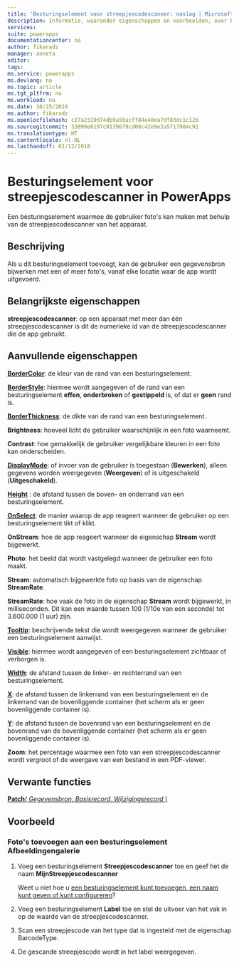 ```yaml
---
title: 'Besturingselement voor streepjescodescanner: naslag | Microsoft Docs'
description: Informatie, waaronder eigenschappen en voorbeelden, over het besturingselement Streepjescodescanner
services: 
suite: powerapps
documentationcenter: na
author: fikaradz
manager: anneta
editor: 
tags: 
ms.service: powerapps
ms.devlang: na
ms.topic: article
ms.tgt_pltfrm: na
ms.workload: na
ms.date: 10/25/2016
ms.author: fikaradz
ms.openlocfilehash: c27a2319d74db9a50acff84e40ea7df83dc1c126
ms.sourcegitcommit: 33099e6197c0139679cd08c42e9e2a5717904c92
ms.translationtype: HT
ms.contentlocale: nl-NL
ms.lasthandoff: 01/12/2018
---
```

# <a name="barcode-scanner-control-in-powerapps"></a>Besturingselement voor streepjescodescanner in PowerApps
Een besturingselement waarmee de gebruiker foto's kan maken met behulp van de streepjescodescanner van het apparaat.

## <a name="description"></a>Beschrijving
Als u dit besturingselement toevoegt, kan de gebruiker een gegevensbron bijwerken met een of meer foto's, vanaf elke locatie waar de app wordt uitgevoerd.

## <a name="key-properties"></a>Belangrijkste eigenschappen
**streepjescodescanner**: op een apparaat met meer dan één streepjescodescanner is dit de numerieke id van de streepjescodescanner die de app gebruikt.

## <a name="additional-properties"></a>Aanvullende eigenschappen
**[BorderColor](properties-color-border.md)**: de kleur van de rand van een besturingselement.

**[BorderStyle](properties-color-border.md)**: hiermee wordt aangegeven of de rand van een besturingselement **effen**, **onderbroken** of **gestippeld** is, of dat er **geen** rand is.

**[BorderThickness](properties-color-border.md)**: de dikte van de rand van een besturingselement.

**Brightness**: hoeveel licht de gebruiker waarschijnlijk in een foto waarneemt.

**Contrast**: hoe gemakkelijk de gebruiker vergelijkbare kleuren in een foto kan onderscheiden.

**[DisplayMode](properties-core.md)**: of invoer van de gebruiker is toegestaan (**Bewerken**), alleen gegevens worden weergegeven (**Weergeven**) of is uitgeschakeld (**Uitgeschakeld**).

**[Height](properties-size-location.md)** : de afstand tussen de boven- en onderrand van een besturingselement.

**[OnSelect](properties-core.md)**: de manier waarop de app reageert wanneer de gebruiker op een besturingselement tikt of klikt.

**OnStream**: hoe de app reageert wanneer de eigenschap **Stream** wordt bijgewerkt.

**Photo**: het beeld dat wordt vastgelegd wanneer de gebruiker een foto maakt.

**Stream**: automatisch bijgewerkte foto op basis van de eigenschap **StreamRate**.

**StreamRate**: hoe vaak de foto in de eigenschap **Stream** wordt bijgewerkt, in milliseconden.  Dit kan een waarde tussen 100 (1/10e van een seconde) tot 3.600.000 (1 uur) zijn.

**[Tooltip](properties-core.md)**: beschrijvende tekst die wordt weergegeven wanneer de gebruiker een besturingselement aanwijst.

**[Visible](properties-core.md)**: hiermee wordt aangegeven of een besturingselement zichtbaar of verborgen is.

**[Width](properties-size-location.md)**: de afstand tussen de linker- en rechterrand van een besturingselement.

**[X](properties-size-location.md)**: de afstand tussen de linkerrand van een besturingselement en de linkerrand van de bovenliggende container (het scherm als er geen bovenliggende container is).

**[Y](properties-size-location.md)**: de afstand tussen de bovenrand van een besturingselement en de bovenrand van de bovenliggende container (het scherm als er geen bovenliggende container is).

**Zoom**: het percentage waarmee een foto van een streepjescodescanner wordt vergroot of de weergave van een bestand in een PDF-viewer.

## <a name="related-functions"></a>Verwante functies
[**Patch**( *Gegevensbron*, *Basisrecord*, *Wijzigingsrecord* )](../functions/function-patch.md)

## <a name="example"></a>Voorbeeld
### <a name="add-photos-to-an-image-gallery-control"></a>Foto's toevoegen aan een besturingselement Afbeeldingengalerie
1. Voeg een besturingselement **Streepjescodescanner** toe en geef het de naam **MijnStreepjescodescanner**
   
    Weet u niet hoe u [een besturingselement kunt toevoegen, een naam kunt geven of kunt configureren](../add-configure-controls.md)?
2. Voeg een besturingselement **Label** toe en stel de uitvoer van het vak in op de waarde van de streepjescodescanner.  
3. Scan een streepjescode van het type dat is ingesteld met de eigenschap BarcodeType.
4. De gescande streepjescode wordt in het label weergegeven.

